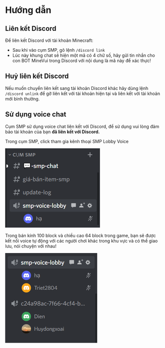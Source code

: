 # Hướng dẫn

## Liên kết Discord

Để liên kết Discord với tài khoản Minecraft:

* Sau khi vào cụm SMP, gõ lệnh `/discord link`
* Lúc này khung chat sẽ hiện một mã có 4 chữ số, hãy gửi tin nhắn cho con BOT MineVui trong Discord với nội dung là mã này để xác thực!

## Huỷ liên kết Discord

Nếu muốn chuyển liên kết sang tài khoản Discord khác hãy dùng lệnh `/discord unlink` để gỡ liên kết với tài khoản hiện tại và liên kết với tài khoản mới bình thường.

## Sử dụng voice chat

Cụm SMP sử dụng voice chat liên kết với Discord, để sử dụng vui lòng đảm bảo tài khoản của bạn **đã liên kết với Discord.**

Trong cụm SMP, click tham gia kênh thoại SMP Lobby Voice

<img src="../.gitbook/assets/image.png" alt="" data-size="original">

Trong bán kính 100 block và chiều cao 64 block trong game, bạn sẽ được kết nối voice tự động với các người chơi khác trong khu vực và có thể giao lưu, nói chuyện với nhau!

![](<../.gitbook/assets/image (2).png>)

